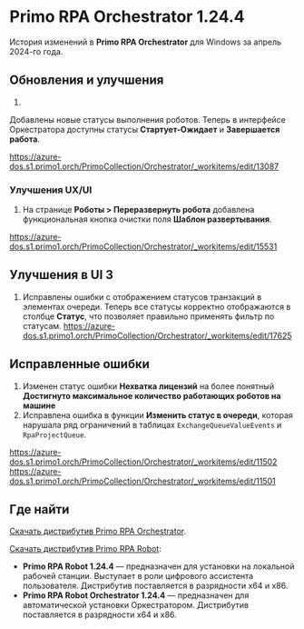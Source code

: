 # Primo RPA Orchestrator 1.24.4

История изменений в **Primo RPA Orchestrator** для Windows за апрель 2024-го года.

## Обновления и улучшения 

1.



Добавлены новые статусы выполнения роботов. Теперь в интерфейсе Оркестратора доступны статусы **Стартует-Ожидает** и **Завершается работа**.

https://azure-dos.s1.primo1.orch/PrimoCollection/Orchestrator/_workitems/edit/13087



### Улучшения UX/UI


1. На странице **Роботы > Переразвернуть робота** добавлена функциональная кнопка очистки поля **Шаблон развертывания**.

https://azure-dos.s1.primo1.orch/PrimoCollection/Orchestrator/_workitems/edit/15531



## Улучшения в UI 3

1. Исправлены ошибки с отображением статусов транзакций в элементах очереди. Теперь все статусы корректно отображаются в столбце **Статус**, что позволяет правильно применять фильтр по статусам.
https://azure-dos.s1.primo1.orch/PrimoCollection/Orchestrator/_workitems/edit/17625


## Исправленные ошибки 

1. Изменен статус ошибки **Нехватка лицензий** на более понятный **Достигнуто максимальное количество работающих роботов на машине**
2. Исправлена ошибка в функции **Изменить статус в очереди**, которая нарушала ряд ограничений в таблицах `ExchangeQueueValueEvents` и `RpaProjectQueue`.

https://azure-dos.s1.primo1.orch/PrimoCollection/Orchestrator/_workitems/edit/11502   
https://azure-dos.s1.primo1.orch/PrimoCollection/Orchestrator/_workitems/edit/11501

## Где найти
[Скачать дистрибутив Primo RPA Orchestrator](https://disk.primo-rpa.ru/index.php/s/primo?path=%2FRelease).

[Скачать дистрибутив Primo RPA Robot](https://disk.primo-rpa.ru/index.php/s/primo?path=%2FRelease%2FRobot%2FWindows):
* **Primo RPA Robot 1.24.4** — предназначен для установки на локальной рабочей станции. Выступает в роли цифрового ассистента пользователя. Дистрибутив поставляется в разрядности x64 и x86.
* **Primo RPA Robot Orchestrator 1.24.4** — предназначен для автоматической установки Оркестратором. Дистрибутив поставляется в разрядности x64 и x86.
